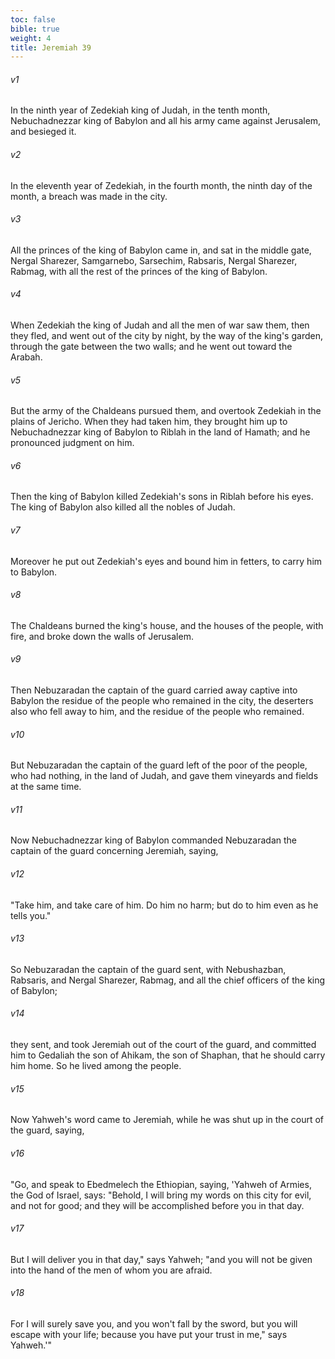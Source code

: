 ```yaml
---
toc: false
bible: true
weight: 4
title: Jeremiah 39
---
```




###### v1 
In the ninth year of Zedekiah king of Judah, in the tenth month, Nebuchadnezzar king of Babylon and all his army came against Jerusalem, and besieged it. 

###### v2 
In the eleventh year of Zedekiah, in the fourth month, the ninth day of the month, a breach was made in the city. 

###### v3 
All the princes of the king of Babylon came in, and sat in the middle gate, Nergal Sharezer, Samgarnebo, Sarsechim, Rabsaris, Nergal Sharezer, Rabmag, with all the rest of the princes of the king of Babylon. 

###### v4 
When Zedekiah the king of Judah and all the men of war saw them, then they fled, and went out of the city by night, by the way of the king's garden, through the gate between the two walls; and he went out toward the Arabah. 

###### v5 
But the army of the Chaldeans pursued them, and overtook Zedekiah in the plains of Jericho. When they had taken him, they brought him up to Nebuchadnezzar king of Babylon to Riblah in the land of Hamath; and he pronounced judgment on him. 

###### v6 
Then the king of Babylon killed Zedekiah's sons in Riblah before his eyes. The king of Babylon also killed all the nobles of Judah. 

###### v7 
Moreover he put out Zedekiah's eyes and bound him in fetters, to carry him to Babylon. 

###### v8 
The Chaldeans burned the king's house, and the houses of the people, with fire, and broke down the walls of Jerusalem. 

###### v9 
Then Nebuzaradan the captain of the guard carried away captive into Babylon the residue of the people who remained in the city, the deserters also who fell away to him, and the residue of the people who remained. 

###### v10 
But Nebuzaradan the captain of the guard left of the poor of the people, who had nothing, in the land of Judah, and gave them vineyards and fields at the same time. 

###### v11 
Now Nebuchadnezzar king of Babylon commanded Nebuzaradan the captain of the guard concerning Jeremiah, saying, 

###### v12 
"Take him, and take care of him. Do him no harm; but do to him even as he tells you." 

###### v13 
So Nebuzaradan the captain of the guard sent, with Nebushazban, Rabsaris, and Nergal Sharezer, Rabmag, and all the chief officers of the king of Babylon; 

###### v14 
they sent, and took Jeremiah out of the court of the guard, and committed him to Gedaliah the son of Ahikam, the son of Shaphan, that he should carry him home. So he lived among the people. 

###### v15 
Now Yahweh's word came to Jeremiah, while he was shut up in the court of the guard, saying, 

###### v16 
"Go, and speak to Ebedmelech the Ethiopian, saying, 'Yahweh of Armies, the God of Israel, says: "Behold, I will bring my words on this city for evil, and not for good; and they will be accomplished before you in that day. 

###### v17 
But I will deliver you in that day," says Yahweh; "and you will not be given into the hand of the men of whom you are afraid. 

###### v18 
For I will surely save you, and you won't fall by the sword, but you will escape with your life; because you have put your trust in me," says Yahweh.'"
